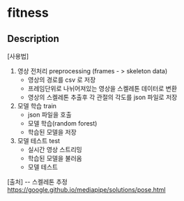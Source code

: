 # fitness

## Description

[//]: # "Short description of the project"

[사용법]

1. 영상 전처리 preprocessing (frames - > skeleton data)
   - 영상의 경로를 csv 로 저장
   - 프레임단위로 나뉘어져있는 영상을 스켈레톤 데이터로 변환
   - 영상의 스켈레톤 추출후 각 관절의 각도를 json 파일로 저장
2. 모델 학습 train
   - json 파일을 호출
   - 모델 학습(random forest)
   - 학습된 모델을 저장
3. 모델 테스트 test
   - 실시간 영상 스트리밍
   - 학습된 모델을 불러옴
   - 모델 테스트
   <!-- - 테스트 결과를 저장 -->

[출처]
-- 스켈레톤 추정
https://google.github.io/mediapipe/solutions/pose.html

<!-- -- 영상 프레임 단위로 추출 -->
<!-- https://thinking-developer.tistory.com/61 -->
